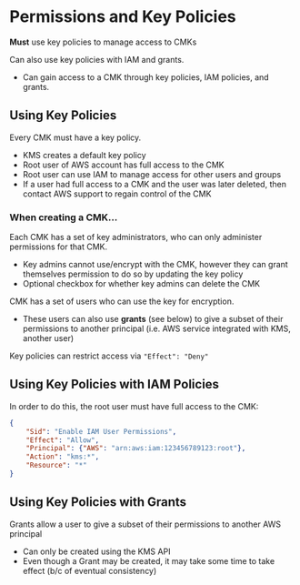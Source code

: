 # Permissions and Key Policies

**Must** use key policies to manage access to CMKs

Can also use key policies with IAM and grants.
* Can gain access to a CMK through key policies, IAM policies, and grants.

## Using Key Policies

Every CMK must have a key policy.
* KMS creates a default key policy
* Root user of AWS account has full access to the CMK
* Root user can use IAM to manage access for other users and groups
* If a user had full access to a CMK and the user was later deleted, then contact AWS support to regain control of the CMK

### When creating a CMK...

Each CMK has a set of key administrators, who can only administer permissions for that CMK.
* Key admins cannot use/encrypt with the CMK, however they can grant themselves permission to do so by updating the key policy
* Optional checkbox for whether key admins can delete the CMK

CMK has a set of users who can use the key for encryption.
* These users can also use **grants** (see below) to give a subset of their permissions to another principal (i.e. AWS service integrated with KMS, another user)

Key policies can restrict access via `"Effect": "Deny"`

## Using Key Policies with IAM Policies
In order to do this, the root user must have full access to the CMK:
```json
{
	"Sid": "Enable IAM User Permissions",
	"Effect": "Allow",
	"Principal": {"AWS": "arn:aws:iam:123456789123:root"},
	"Action": "kms:*",
	"Resource": "*"
}
```

## Using Key Policies with Grants

Grants allow a user to give a subset of their permissions to another AWS principal
* Can only be created using the KMS API
* Even though a Grant may be created, it may take some time to take effect (b/c of eventual consistency)
